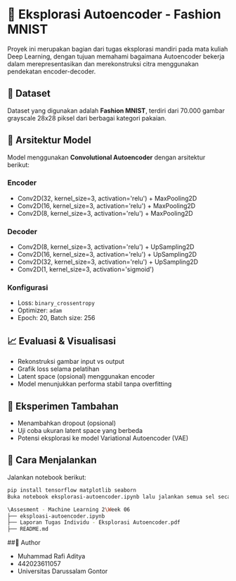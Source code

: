 # 🎨 Eksplorasi Autoencoder - Fashion MNIST

Proyek ini merupakan bagian dari tugas eksplorasi mandiri pada mata kuliah Deep Learning, dengan tujuan memahami bagaimana Autoencoder bekerja dalam merepresentasikan dan merekonstruksi citra menggunakan pendekatan encoder-decoder.

## 📂 Dataset

Dataset yang digunakan adalah **Fashion MNIST**, terdiri dari 70.000 gambar grayscale 28x28 piksel dari berbagai kategori pakaian.

## 🧠 Arsitektur Model

Model menggunakan **Convolutional Autoencoder** dengan arsitektur berikut:

### Encoder

- Conv2D(32, kernel_size=3, activation='relu') + MaxPooling2D
- Conv2D(16, kernel_size=3, activation='relu') + MaxPooling2D
- Conv2D(8, kernel_size=3, activation='relu') + MaxPooling2D

### Decoder

- Conv2D(8, kernel_size=3, activation='relu') + UpSampling2D
- Conv2D(16, kernel_size=3, activation='relu') + UpSampling2D
- Conv2D(32, kernel_size=3, activation='relu') + UpSampling2D
- Conv2D(1, kernel_size=3, activation='sigmoid')

### Konfigurasi

- Loss: `binary_crossentropy`
- Optimizer: `adam`
- Epoch: 20, Batch size: 256

## 📈 Evaluasi & Visualisasi

- Rekonstruksi gambar input vs output
- Grafik loss selama pelatihan
- Latent space (opsional) menggunakan encoder
- Model menunjukkan performa stabil tanpa overfitting

## 🧪 Eksperimen Tambahan

- Menambahkan dropout (opsional)
- Uji coba ukuran latent space yang berbeda
- Potensi eksplorasi ke model Variational Autoencoder (VAE)

## 📌 Cara Menjalankan

Jalankan notebook berikut:

```bash
pip install tensorflow matplotlib seaborn
Buka notebook eksplorasi-autoencoder.ipynb lalu jalankan semua sel secara berurutan.

\Assesment - Machine Learning 2\Week 06
├── eksploasi-autoencoder.ipynb
├── Laporan Tugas Individu - Eksplorasi Autoencoder.pdf
├── README.md
```

##👤 Author
- Muhammad Rafi Aditya
- 442023611057
- Universitas Darussalam Gontor
